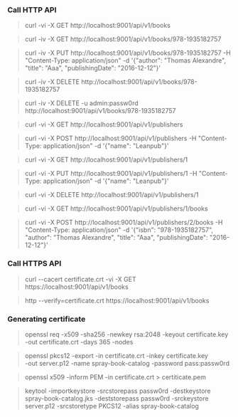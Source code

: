 ### Call HTTP API
> curl -vi -X GET    http://localhost:9001/api/v1/books

> curl -iv -X GET    http://localhost:9001/api/v1/books/978-1935182757
 
> curl -iv -X PUT    http://localhost:9001/api/v1/books/978-1935182757 
> 	-H "Content-Type: application/json" 
> 	-d '{"author": "Thomas Alexandre", "title": "Aaa", "publishingDate": "2016-12-12"}'
	
>  curl -iv -X DELETE http://localhost:9001/api/v1/books/978-1935182757

>  curl -iv -X DELETE -u admin:passw0rd http://localhost:9001/api/v1/books/978-1935182757 
	

> curl -vi -X GET    http://localhost:9001/api/v1/publishers

> curl -vi -X POST   http://localhost:9001/api/v1/publishers
>     -H "Content-Type: application/json"
>     -d '{"name": "Leanpub"}'

> curl -vi -X GET    http://localhost:9001/api/v1/publishers/1

> curl -vi -X PUT    http://localhost:9001/api/v1/publishers/1
>     -H "Content-Type: application/json"
>     -d '{"name": "Leanpub"}'

> curl -vi -X DELETE http://localhost:9001/api/v1/publishers/1

> curl -vi -X GET    http://localhost:9001/api/v1/publishers/1/books

> curl -vi -X POST   http://localhost:9001/api/v1/publishers/2/books
> 	-H "Content-Type: application/json" 
> 	-d '{"isbn": "978-1935182757", "author": "Thomas Alexandre", "title": "Aaa", "publishingDate": "2016-12-12"}'

### Call HTTPS API
> curl --cacert certificate.crt -vi -X GET https://localhost:9001/api/v1/books

> http --verify=certificate.crt https://localhost:9001/api/v1/books

### Generating certificate 
> openssl 
>  	req 
>   -x509 
>	-sha256 
>	-newkey rsa:2048 
>	-keyout certificate.key 
>	-out certificate.crt 
>	-days 365 -nodes

> openssl 
>	pkcs12 
>  	-export 
> 	-in certificate.crt 
> 	-inkey certificate.key  
> 	-out server.p12 
> 	-name spray-book-catalog 
> 	-password pass:passw0rd

> openssl x509 -inform PEM -in certificate.crt > certiticate.pem

> keytool 
> 	-importkeystore 
> 	-srcstorepass passw0rd 
> 	-destkeystore spray-book-catalog.jks 
> 	-deststorepass passw0rd 
> 	-srckeystore server.p12 
> 	-srcstoretype PKCS12 
> 	-alias spray-book-catalog
